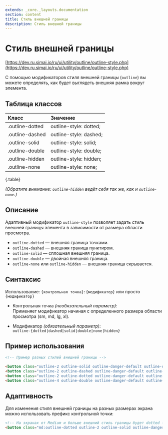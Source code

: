 ```yaml
---
extends: _core._layouts.documentation
section: content
title: Стиль внешней границы
description: Стиль внешней границы
---
```


# Стиль внешней границы

[https://dev.ru.simai.io/ru/ui/utility/outline/outline-style.php](https://dev.ru.simai.io/ru/ui/utility/outline/outline-style.php)

С помощью модификаторов стиля внешней границы (`outline`) вы можете определять, как будет выглядеть внешняя рамка вокруг
элемента.

## Таблица классов

| Класс           | Значение               |
|:----------------|:-----------------------|
| .outline-dotted | outline-style: dotted; |
| .outline-dashed | outline-style: dashed; |
| .outline-solid  | outline-style: solid;  |
| .outline-double | outline-style: double; |
| .outline-hidden | outline-style: hidden; |
| .outline-none   | outline-style: none;   |
{.table}

*(Обратите внимание: `outline-hidden` ведёт себя так же, как и `outline-none`.)*

## Описание

Адаптивный модификатор `outline-style` позволяет задать стиль внешней границы элемента в зависимости от размера области
просмотра.

- `outline-dotted` — внешняя граница точками.
- `outline-dashed` — внешняя граница пунктиром.
- `outline-solid` — сплошная внешняя граница.
- `outline-double` — двойная внешняя граница.
- `outline-none` или `outline-hidden` — внешняя граница скрывается.

## Синтаксис

Использование: `{контрольная точка}:{модификатор}` или просто `{модификатор}`

- Контрольная точка *(необязательный параметр)*:  
  Применяет модификатор начиная с определенного размера области просмотра (sm, md, lg, xl).

- Модификатор *(обязательный параметр)*:  
  `outline-{dotted|dashed|solid|double|none|hidden}`

## Пример использования

```html
<!-- Пример разных стилей внешней границы -->

<button class="outline-2 outline-solid outline-danger-default outline-offset-2 ...">Кнопка 1 (solid)</button>
<button class="outline-2 outline-dashed outline-danger-default outline-offset-2 ...">Кнопка 2 (dashed)</button>
<button class="outline-2 outline-dotted outline-danger-default outline-offset-2 ...">Кнопка 3 (dotted)</button>
<button class="outline-4 outline-double outline-danger-default outline-offset-2 ...">Кнопка 4 (double)</button>
```

## Адаптивность

Для изменения стиля внешней границы на разных размерах экрана можно использовать префикс контрольной точки:

```html
<!-- На экранах от Medium и больше внешний стиль границы будет dotted -->
<button class="md:outline-dotted outline-2 outline-solid outline-danger-default outline-offset-2 ...">Адаптивная кнопка</button>
```
